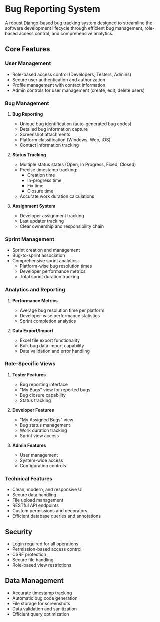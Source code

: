 # Bug Reporting System

A robust Django-based bug tracking system designed to streamline the software development lifecycle through efficient bug management, role-based access control, and comprehensive analytics.

## Core Features

### User Management
- Role-based access control (Developers, Testers, Admins)
- Secure user authentication and authorization
- Profile management with contact information
- Admin controls for user management (create, edit, delete users)

### Bug Management
1. **Bug Reporting**
   - Unique bug identification (auto-generated bug codes)
   - Detailed bug information capture
   - Screenshot attachments
   - Platform classification (Windows, Web, iOS)
   - Contact information tracking

2. **Status Tracking**
   - Multiple status states (Open, In Progress, Fixed, Closed)
   - Precise timestamp tracking:
     - Creation time
     - In-progress time
     - Fix time
     - Closure time
   - Accurate work duration calculations

3. **Assignment System**
   - Developer assignment tracking
   - Last updater tracking
   - Clear ownership and responsibility chain

### Sprint Management
- Sprint creation and management
- Bug-to-sprint association
- Comprehensive sprint analytics:
  - Platform-wise bug resolution times
  - Developer performance metrics
  - Total sprint duration tracking

### Analytics and Reporting
1. **Performance Metrics**
   - Average bug resolution time per platform
   - Developer-wise performance statistics
   - Sprint completion analytics

2. **Data Export/Import**
   - Excel file export functionality
   - Bulk bug data import capability
   - Data validation and error handling

### Role-Specific Views
1. **Tester Features**
   - Bug reporting interface
   - "My Bugs" view for reported bugs
   - Bug closure capability
   - Status tracking

2. **Developer Features**
   - "My Assigned Bugs" view
   - Bug status management
   - Work duration tracking
   - Sprint view access

3. **Admin Features**
   - User management
   - System-wide access
   - Configuration controls

### Technical Features
- Clean, modern, and responsive UI
- Secure data handling
- File upload management
- RESTful API endpoints
- Custom permissions and decorators
- Efficient database queries and annotations

## Security
- Login required for all operations
- Permission-based access control
- CSRF protection
- Secure file handling
- Role-based view restrictions

## Data Management
- Accurate timestamp tracking
- Automatic bug code generation
- File storage for screenshots
- Data validation and sanitization
- Efficient query optimization
